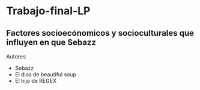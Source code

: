 # Trabajo-final-LP
## Factores socioecónomicos y socioculturales que influyen en que Sebazz 
Autores:
- Sebazz
- El dios de beautiful soup
- El hijo de REGEX
